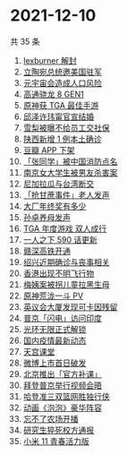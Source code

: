 # 2021-12-10

共 35 条

<!-- BEGIN -->
<!-- 最后更新时间 Fri Dec 10 2021 18:07:34 GMT+0800 (China Standard Time) -->

1. [lexburner 解封](https://www.zhihu.com/search?q=lex)
1. [立陶宛总统邀美国驻军](https://www.zhihu.com/search?q=立陶宛)
1. [元宇宙会造成人口风险](https://www.zhihu.com/search?q=元宇宙)
1. [高通骁龙 8 GEN1](https://www.zhihu.com/search?q=骁龙8GEN1)
1. [原神获 TGA 最佳手游](https://www.zhihu.com/search?q=原神)
1. [邱泽许玮甯官宣结婚](https://www.zhihu.com/search?q=邱泽)
1. [雪梨被曝不给员工交社保](https://www.zhihu.com/search?q=雪梨)
1. [陕西新增 1 例本土确诊](https://www.zhihu.com/search?q=陕西疫情)
1. [豆瓣 APP 下架](https://www.zhihu.com/search?q=豆瓣)
1. [「张同学」被中国消防点名](https://www.zhihu.com/search?q=张同学)
1. [南京女大学生被男友杀害案](https://www.zhihu.com/search?q=南京女大学生)
1. [尼加拉瓜与台湾断交](https://www.zhihu.com/search?q=尼加拉瓜)
1. [「抢甘蔗事件」老人发声](https://www.zhihu.com/search?q=抢甘蔗事件)
1. [大厂年终奖有多少](https://www.zhihu.com/search?q=大厂年终奖)
1. [孙卓养母发声](https://www.zhihu.com/search?q=孙卓)
1. [TGA 年度游戏 双人成行](https://www.zhihu.com/search?q=TGA)
1. [一人之下 590 话更新](https://www.zhihu.com/search?q=一人之下)
1. [赣深高铁开通](https://www.zhihu.com/search?q=赣深高铁)
1. [绍兴近期确诊与丧事相关](https://www.zhihu.com/search?q=浙江疫情)
1. [香港出现不明飞行物](https://www.zhihu.com/search?q=香港不明飞行物)
1. [梅姨案被拐儿童拉黑生母](https://www.zhihu.com/search?q=梅姨)
1. [原神荒泷一斗 PV](https://www.zhihu.com/search?q=原神)
1. [英议会大厦发现可卡因残留](https://www.zhihu.com/search?q=英国议会大厦)
1. [普京「闪电」访问印度](https://www.zhihu.com/search?q=普京)
1. [光环无限正式解锁](https://www.zhihu.com/search?q=光环无限)
1. [国内疫情最新动态](https://www.zhihu.com/search?q=疫情)
1. [天宫课堂](https://www.zhihu.com/search?q=天宫课堂)
1. [微博上市首日破发](https://www.zhihu.com/search?q=微博)
1. [北京推出「官方补课」](https://www.zhihu.com/search?q=北京官方补课)
1. [拜登普京举行视频会晤](https://www.zhihu.com/search?q=拜登普京会晤)
1. [哈登准三双篮网胜独行侠](https://www.zhihu.com/search?q=篮网)
1. [动画《泡泡》豪华阵容](https://www.zhihu.com/search?q=泡泡)
1. [忘不了农场开播](https://www.zhihu.com/search?q=忘不了农场)
1. [研究生猝死校方通报](https://www.zhihu.com/search?q=研究生猝死)
1. [小米 11 青春活力版](https://www.zhihu.com/search?q=小米11)

<!-- END -->
